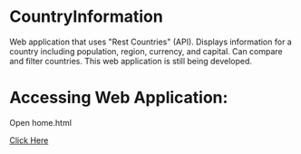 # CountryInformation
Web application that uses "Rest Countries" (API). Displays information for a country including population, region, currency, and capital. Can compare and filter countries. This web application is still being developed.

# Accessing Web Application:
Open home.html

[Click Here](http://web.engr.oregonstate.edu/~rameshv/CountryInformation/CountryInformation/html_js/home.html)
